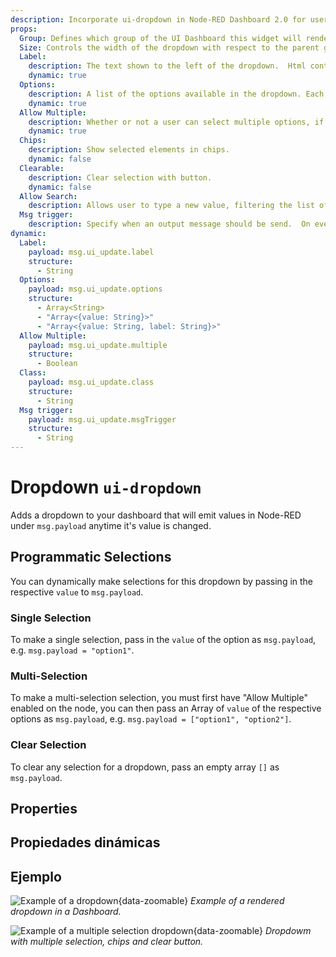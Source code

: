 ```yaml
---
description: Incorporate ui-dropdown in Node-RED Dashboard 2.0 for user selections and dynamic content filtering.
props:
  Group: Defines which group of the UI Dashboard this widget will render in.
  Size: Controls the width of the dropdown with respect to the parent group. Maximum value is the width of the group.
  Label:
    description: The text shown to the left of the dropdown.  Html content is allowed.
    dynamic: true
  Options:
    description: A list of the options available in the dropdown. Each row defines a 'label' (shown in the dropdown) and `value` (emitted on selection) property.
    dynamic: true
  Allow Multiple:
    description: Whether or not a user can select multiple options, if so, checkboxes are shown, and value is emitted in an array.
    dynamic: true
  Chips:
    description: Show selected elements in chips.
    dynamic: false
  Clearable:
    description: Clear selection with button.
    dynamic: false
  Allow Search:
    description: Allows user to type a new value, filtering the list of possible values to choose.
  Msg trigger:
    description: Specify when an output message should be send.  On every change or when the dropdown is closed.
dynamic:
  Label:
    payload: msg.ui_update.label
    structure:
      - String
  Options:
    payload: msg.ui_update.options
    structure:
      - Array<String>
      - "Array<{value: String}>"
      - "Array<{value: String, label: String}>"
  Allow Multiple:
    payload: msg.ui_update.multiple
    structure:
      - Boolean
  Class:
    payload: msg.ui_update.class
    structure:
      - String
  Msg trigger:
    payload: msg.ui_update.msgTrigger
    structure:
      - String
---
```


<script setup>
    import TryDemo from "./../../components/TryDemo.vue";
</script>

<TryDemo href="dropdown">

# Dropdown `ui-dropdown`

</TryDemo>

Adds a dropdown to your dashboard that will emit values in Node-RED under `msg.payload` anytime it's value is changed.

## Programmatic Selections

You can dynamically make selections for this dropdown by passing in the respective `value` to `msg.payload`.

### Single Selection

To make a single selection, pass in the `value` of the option as `msg.payload`, e.g. `msg.payload = "option1"`.

### Multi-Selection

To make a multi-selection selection, you must first have "Allow Multiple" enabled on the node, you can then pass an Array of `value` of the respective options as `msg.payload`, e.g. `msg.payload = ["option1", "option2"]`.

### Clear Selection

To clear any selection for a dropdown, pass an empty array `[]` as `msg.payload`.

## Properties

<PropsTable/>

## Propiedades dinámicas

<DynamicPropsTable/>

## Ejemplo

![Example of a dropdown](/images/node-examples/ui-dropdown.png "Example of a dropdown"){data-zoomable}
_Example of a rendered dropdown in a Dashboard._

![Example of a multiple selection dropdown](/images/node-examples/ui-dropdown-multi-chips-clearable.png "Example of a multiple selection dropdown"){data-zoomable}
_Dropdowm with multiple selection, chips and clear button._
